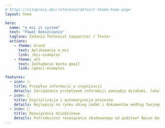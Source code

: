 ```yaml
---
# https://vitepress.dev/reference/default-theme-home-page
layout: home

hero:
  name: "e_msi it system"
  text: "Paweł Bokszczanin"
  tagline: Zadania Technical Copywriter / Tester 
  actions:
    - theme: brand
      text: Aplikowanie e_msi
      link: /msi-examples
    - theme: alt
      text: Zakładanie konta gmail
      link: /gmail-examples

features:
  - icon: 🔥
    title: Przepływ informacji w organizacji
    details: Zarządzanie przepływem informacji pomiędzy działami, lokalizacjami i systemami to jedno z największych wyzwań w organizacjach.
  - icon: 🦾
    title: Digitalizacja i automatyzacja procesów
    details: Najlepszy na rynku obieg zadań i dokumentów według Twojego projektu
  - icon: 💾
    title: Rozwiązania dziedzinowe
    details: Potrzebujesz rozwiązania zbudowanego od podstaw? Nasze doświadczenie jest do Twojej dyspozycji.
---
```


